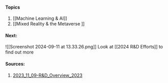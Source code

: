 #### Topics
1. [[Machine Learning & AI​]]
2. [[Mixed Reality & the Metaverse ​]]

#### Next:
![[Screenshot 2024-09-11 at 13.33.26.png]]
Look at [[2024 R&D Efforts]] to find out more
#### Sources:
1. [2023_11_09-R&D_Overview_2023](https://rockwellgroup1.sharepoint.com/:p:/r/sites/LabTeamDrive/_layouts/15/Doc.aspx?sourcedoc=%7B47EC83DC-1988-49BA-9AE6-9960B2C82085%7D&file=2023_11_09-R%26D_Overview_2023.pptx&action=edit&mobileredirect=true&DefaultItemOpen=1)